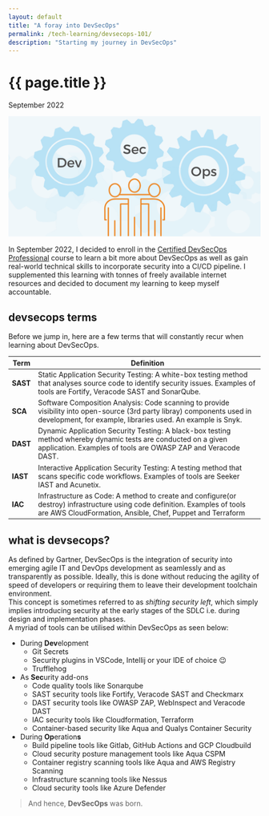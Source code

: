 ```yaml
---
layout: default
title: "A foray into DevSecOps"
permalink: /tech-learning/devsecops-101/
description: "Starting my journey in DevSecOps"
---
```

<h1>{{ page.title }}</h1>
<p class="subtitle">September 2022</p>
<img class="center" src="/images/devsecops-article.png" alt="ISP Snooping" title="ISP Snooping" />

In September 2022, I decided to enroll in the [Certified DevSecOps Professional](https://www.practical-devsecops.com/certified-devsecops-professional/) course to learn a bit more about DevSecOps as well as gain real-world technical skills to incorporate security into a CI/CD pipeline. I supplemented this learning with tonnes of freely available internet resources and decided to document my learning to keep myself accountable.

## devsecops terms
Before we jump in, here are a few terms that will constantly recur when learning about DevSecOps.

| Term | Definition |
| ----------- | ----------- |
| **SAST** | Static Application Security Testing: A white-box testing method that analyses source code to identify security issues. Examples of tools are Fortify, Veracode SAST and SonarQube. |
| **SCA** | Software Composition Analysis: Code scanning to provide visibility into open-source (3rd party libray) components used in development, for example, libraries used. An example is Snyk. |
| **DAST** | Dynamic Application Security Testing: A black-box testing method whereby dynamic tests are conducted on a given application. Examples of tools are OWASP ZAP and Veracode DAST. |
| **IAST** | Interactive Application Security Testing: A testing method that scans specific code workflows. Examples of tools are Seeker IAST and Acunetix. |
| **IAC** | Infrastructure as Code: A method to create and configure(or destroy) infrastructure using code definition. Examples of tools are AWS CloudFormation, Ansible, Chef, Puppet and Terraform|

## what is devsecops?
As defined by Gartner, DevSecOps is the integration of security into emerging agile IT and DevOps development as seamlessly and as transparently as possible. Ideally, this is done without reducing the agility of speed of developers or requiring them to leave their development toolchain environment.   
This concept is sometimes referred to as *shifting security left*, which simply implies introducing security at the early stages of the SDLC i.e. during design and implementation phases.  
A myriad of tools can be utilised within DevSecOps as seen below:
- During **Dev**elopment
    - Git Secrets
    - Security plugins in VSCode, Intellij or your IDE of choice 😉
    - Trufflehog
- As **Sec**urity add-ons
    - Code quality tools like Sonarqube
    - SAST security tools like Fortify, Veracode SAST and Checkmarx
    - DAST security tools like OWASP ZAP, WebInspect and Veracode DAST
    - IAC security tools like Cloudformation, Terraform
    - Container-based security like Aqua and Qualys Container Security
- During **Op**eration**s**
    - Build pipeline tools like Gitlab, GitHub Actions and GCP Cloudbuild
    - Cloud security posture management tools like Aqua CSPM
    - Container registry scanning tools like Aqua and AWS Registry Scanning
    - Infrastructure scanning tools like Nessus
    - Cloud security tools like Azure Defender


> And hence, **DevSecOps** was born.

